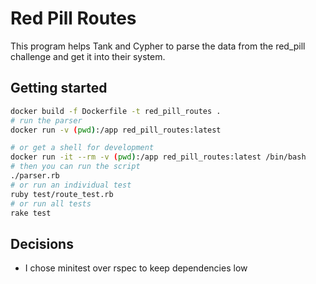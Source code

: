 # Red Pill Routes

This program helps Tank and Cypher to parse the data from the red_pill challenge and get it into their system.

## Getting started

```bash
docker build -f Dockerfile -t red_pill_routes .
# run the parser
docker run -v (pwd):/app red_pill_routes:latest

# or get a shell for development
docker run -it --rm -v (pwd):/app red_pill_routes:latest /bin/bash
# then you can run the script
./parser.rb
# or run an individual test
ruby test/route_test.rb
# or run all tests
rake test
```


## Decisions

- I chose minitest over rspec to keep dependencies low